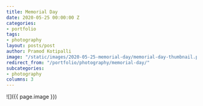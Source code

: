 ```yaml
---
title: Memorial Day
date: 2020-05-25 00:00:00 Z
categories:
- portfolio
tags:
- photography
layout: posts/post
author: Pramod Kotipalli
image: "/static/images/2020-05-25-memorial-day/memorial-day-thumbnail.png"
redirect_from: "/portfolio/photography/memorial-day/"
subcategories:
- photography
columns: 3
---
```


![]({{ page.image }})
